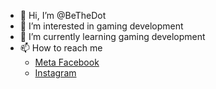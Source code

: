 - 👋 Hi, I’m @BeTheDot
- 👀 I’m interested in gaming development
- 🌱 I’m currently learning gaming development
- 📫 How to reach me
	- <a href="https://web.facebook.com/testpage.unity/" target="blank" rel="noopener">Meta Facebook</a>
	- <a href="https://www.instagram.com/bethedotdev/" target="blank" rel="noopener">Instagram</a> 

<!---
BeTheDot/BeTheDot is a ✨ special ✨ repository because its `README.md` (this file) appears on your GitHub profile.
You can click the Preview link to take a look at your changes.
--->
